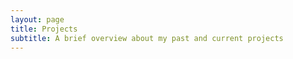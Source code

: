 ```yaml
---
layout: page
title: Projects
subtitle: A brief overview about my past and current projects
---
```







